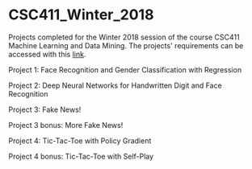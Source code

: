 # CSC411_Winter_2018

Projects completed for the Winter 2018 session of the course CSC411 Machine Learning and Data Mining. The projects' requirements can be accessed with this [link](https://www.teach.cs.toronto.edu/~csc411h/winter/projects.html).

Project 1: Face Recognition and Gender Classification with Regression

Project 2: Deep Neural Networks for Handwritten Digit and Face Recognition

Project 3: Fake News!

Project 3 bonus: More Fake News!

Project 4: Tic-Tac-Toe with Policy Gradient

Project 4 bonus: Tic-Tac-Toe with Self-Play

